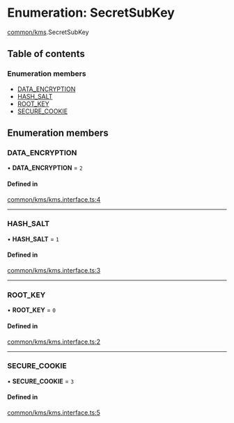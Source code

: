 # Enumeration: SecretSubKey

[common/kms](../modules/common_kms.md).SecretSubKey

## Table of contents

### Enumeration members

- [DATA\_ENCRYPTION](common_kms.SecretSubKey.md#data_encryption)
- [HASH\_SALT](common_kms.SecretSubKey.md#hash_salt)
- [ROOT\_KEY](common_kms.SecretSubKey.md#root_key)
- [SECURE\_COOKIE](common_kms.SecretSubKey.md#secure_cookie)

## Enumeration members

### <a id="data_encryption" name="data_encryption"></a> DATA\_ENCRYPTION

• **DATA\_ENCRYPTION** = `2`

#### Defined in

[common/kms/kms.interface.ts:4](https://github.com/brickdoc/brickdoc/blob/master/apps/server-api/src/common/kms/kms.interface.ts#L4)

___

### <a id="hash_salt" name="hash_salt"></a> HASH\_SALT

• **HASH\_SALT** = `1`

#### Defined in

[common/kms/kms.interface.ts:3](https://github.com/brickdoc/brickdoc/blob/master/apps/server-api/src/common/kms/kms.interface.ts#L3)

___

### <a id="root_key" name="root_key"></a> ROOT\_KEY

• **ROOT\_KEY** = `0`

#### Defined in

[common/kms/kms.interface.ts:2](https://github.com/brickdoc/brickdoc/blob/master/apps/server-api/src/common/kms/kms.interface.ts#L2)

___

### <a id="secure_cookie" name="secure_cookie"></a> SECURE\_COOKIE

• **SECURE\_COOKIE** = `3`

#### Defined in

[common/kms/kms.interface.ts:5](https://github.com/brickdoc/brickdoc/blob/master/apps/server-api/src/common/kms/kms.interface.ts#L5)
